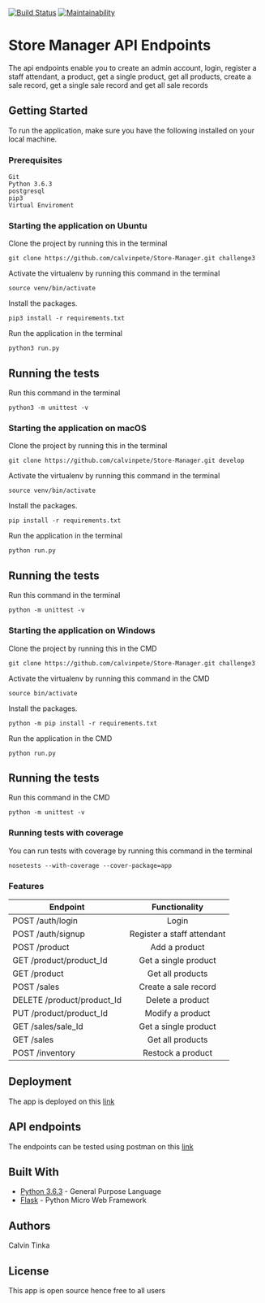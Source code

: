 

[![Build Status](https://travis-ci.org/calvinpete/Store-Manager.svg?branch=ch-database-%23161533381)](https://travis-ci.org/calvinpete/Store-Manager)       [![Maintainability](https://api.codeclimate.com/v1/badges/361fe7248d69425bf668/maintainability)](https://codeclimate.com/github/calvinpete/Store-Manager/maintainability)
# Store Manager API Endpoints

The api endpoints enable you to create an admin account, login, register a staff attendant, a product, get a single product, get all products, create a sale record, get a single sale record and get all sale records

## Getting Started

To run the application, make sure you have the following installed on your local machine.

### Prerequisites

```
Git
Python 3.6.3
postgresql
pip3
Virtual Enviroment
```

### Starting the application on Ubuntu

Clone the project by running this in the terminal

```
git clone https://github.com/calvinpete/Store-Manager.git challenge3
```

Activate the virtualenv by running this command in the terminal

```
source venv/bin/activate
```

Install the packages.

```
pip3 install -r requirements.txt
```

Run the application in the terminal

```
python3 run.py
```

## Running the tests

Run this command in the terminal

```
python3 -m unittest -v
```

### Starting the application on macOS

Clone the project by running this in the terminal

```
git clone https://github.com/calvinpete/Store-Manager.git develop
```

Activate the virtualenv by running this command in the terminal

```
source venv/bin/activate
```

Install the packages.

```
pip install -r requirements.txt
```

Run the application in the terminal

```
python run.py
```

## Running the tests

Run this command in the terminal

```
python -m unittest -v
```


### Starting the application on Windows

Clone the project by running this in the CMD

```
git clone https://github.com/calvinpete/Store-Manager.git challenge3
```

Activate the virtualenv by running this command in the CMD

```
source bin/activate
```

Install the packages.

```
python -m pip install -r requirements.txt
```

Run the application in the CMD

```
python run.py
```

## Running the tests

Run this command in the CMD

```
python -m unittest -v
```


### Running tests with coverage

You can run tests with coverage by running this command in the terminal

```
nosetests --with-coverage --cover-package=app
```

### Features

|               Endpoint                                        |          Functionality      |
| --------------------------------------------------------------|:---------------------------:|
| POST /auth/login                                              | Login                       |
| POST /auth/signup                                             | Register a staff attendant  |    
| POST /product                                                 | Add a product               |
| GET /product/product_Id                                       | Get a single product        |
| GET /product                                                  | Get all products            |
| POST /sales                                                   | Create a sale record        |
| DELETE /product/product_Id                                    | Delete a product            |
| PUT /product/product_Id                                       | Modify a product            |
| GET /sales/sale_Id                                            | Get a single product        |
| GET /sales                                                    | Get all products            |
| POST /inventory                                               | Restock a product           |






## Deployment

The app is deployed on this [link](https://store-manager17.herokuapp.com/)

## API endpoints

The endpoints can be tested using postman on this [link](https://documenter.getpostman.com/view/4977996/RWgxtF1s)

## Built With

* [Python 3.6.3](https://www.python.org/) - General Purpose Language
* [Flask](http://flask.pocoo.org/) - Python Micro Web Framework

## Authors

Calvin Tinka

## License
This app is open source hence free to all users

